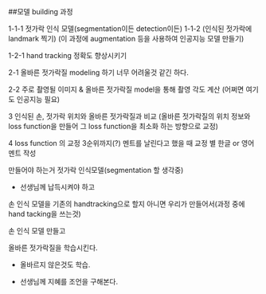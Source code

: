 ##모델 building 과정



1-1-1 젓가락 인식 모델(segmentation이든 detection이든)
1-1-2 (인식된 젓가락에 landmark 찍기)
(이 과정에 augmentation 등을 사용하여 인공지능 모델 만들기)

1-2-1 hand tracking 정확도 향상시키기

2-1 올바른 젓가락질 modeling 하기
너무 어려울것 같긴 하다.

2-2 주로 촬영될 이미지 & 올바른 젓가락질 model을 통해
촬영 각도 계산
(어쩌면 여기도 인공지능 필요)

3 인식된 손, 젓가락 위치와 올바른 젓가락질과 비교
(올바른 젓가락질의 위치 정보와 loss function을 만들어
그 loss function을 최소화 하는 방향으로 교정)

4 loss function 의 교정 3순위까지(?) 멘트를 날린다고 했을 때
교정 별 한글 or 영어 멘트 작성





만들어야 하는거 젓가락 인식모델(segmentation 할 생각중)
- 선생님께 납득시켜야 하고

손 인식 모델을 기존의 handtracking으로 할지
아니면 우리가 만들어서(과정 중에 hand tacking을 쓰는것)

손 인식 모델 만들고

올바른 젓가락질을 학습시킨다.
+ 올바르지 않은것도 학습.

- 선생님께 지혜를 조언을 구해본다.






